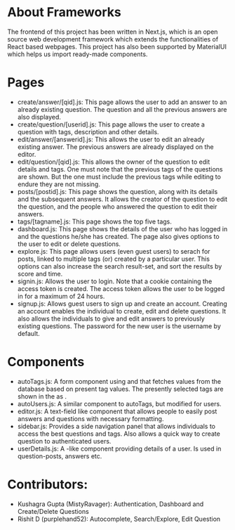 # About Frameworks
The frontend of this project has been written in Next.js, which is an open source web development framework which extends the functionalities of React based webpages. This project has also been supported by MaterialUI which helps us import ready-made components.

# Pages
- create/answer/[qid].js: This page allows the user to add an answer to an already existing question. The question and all the previous answers are also displayed.
- create/question/[userid].js: This page allows the user to create a question with tags, description and other details.
- edit/answer/[answerid].js: This allows the user to edit an already existing answer. The previous answers are already displayed on the editor.
- edit/question/[qid].js: This allows the owner of the question to edit details and tags. One must note that the previous tags of the questions are shown. But the one must include the previous tags while editing to endure they are not missing.
- posts/[postid].js: This page shows the question, along with its details and the subsequent answers. It allows the creator of the question to edit the question, and the people who answered the question to edit their answers.
- tags/[tagname].js: This page shows the top five tags.
- dashboard.js: This page shows the details of the user who has logged in and the questions he/she has created. The page also gives options to the user to edit or delete questions.
- explore.js: This page allows users (even guest users) to serach for posts, linked to multiple tags (or) created by a particular user. This options can also increase the search result-set, and sort the results by score and time.
- signin.js: Allows the user to login. Note that a cookie containing the access token is created. The access token allows the user to be logged  in for a maximum of 24 hours.
- signup.js: Allows guest users to sign up and create an account. Creating an account enables the individual to create, edit and delete questions. It also allows the individuals to give and edit answers to previously existing questions. The password for the new user is the username by default.

# Components
- autoTags.js: A form component using <Autocomplete> and <Controller> that fetches values from the database based on present tag values. The presently selected tags are shown in the <TextField> as <Chips>.
- autoUsers.js: A similar component to autoTags, but modified for users.
- editor.js: A text-field like component that allows people to easily post answers and questions with necessary formatting.
- sidebar.js: Provides a side navigation panel that allows individuals to access the best questions and tags. Also allows a quick way to create question to authenticated users.
- userDetails.js: A <Card>-like component providing details of a user. Is used in question-posts, answers etc.

# Contributors:
- Kushagra Gupta (MistyRavager): Authentication, Dashboard and Create/Delete Questions 
- Rishit D (purplehand52): Autocomplete, Search/Explore, Edit Question